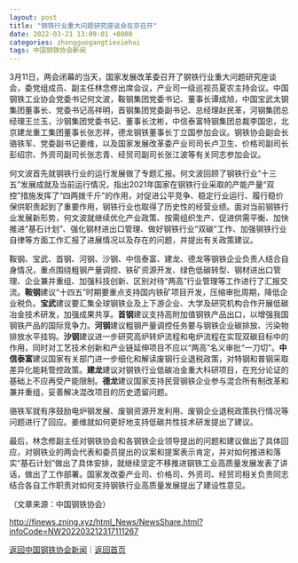 ```yaml
---
layout: post
title: "钢铁行业重大问题研究座谈会在京召开"
date: 2022-03-21 13:09:01 +0800
categories: zhongguogangtiexiehui
tags: 中国钢铁协会新闻
---
```

<p>3月11日，两会闭幕的当天，国家发展改革委召开了钢铁行业重大问题研究座谈会，委党组成员、副主任林念修出席会议，产业司一级巡视员夏农主持会议。中国钢铁工业协会党委书记何文波，鞍钢集团党委书记、董事长谭成旭，中国宝武太钢集团董事长、党委书记高祥明，首钢集团党委副书记、总经理赵民革，河钢集团总经理王兰玉，沙钢集团党委书记、董事长沈彬，中信泰富特钢集团总裁李国忠，北京建龙重工集团董事长张志祥，德龙钢铁董事长丁立国参加会议。钢铁协会副会长骆铁军、党委副书记姜维，以及国家发展改革委产业司司长卢卫生、价格司副司长彭绍宗、外资司副司长张志青、经贸司副司长张江波等有关同志参加会议。</p><p>何文波首先就钢铁行业的运行发展做了专题汇报。何文波回顾了钢铁行业“十三五”发展成就及当前运行情况，指出2021年国家在钢铁行业采取的产能产量“双控”措施发挥了“四两拨千斤”的作用，对促进公平竞争、稳定行业运行、履行稳价保供职责起到了重要作用，钢铁行业也取得了历史性的经营业绩。面对当前钢铁行业发展新形势，何文波就继续优化产业政策、按需组织生产、促进供需平衡、加快推进“基石计划”、强化钢材进出口管理、做好钢铁行业“双碳”工作、加强钢铁行业自律等方面工作汇报了进展情况以及存在的问题，并提出有关政策建议。</p><p>鞍钢、宝武、首钢、河钢、沙钢、中信泰富、建龙、德龙等钢铁企业负责人结合自身情况，重点围绕粗钢产量调控、铁矿资源开发、绿色低碳转型、钢材进出口管理、企业兼并重组、加强科技创新、区别对待“两高”行业管理等工作进行了汇报交流。<strong>鞍钢</strong>建议“十四五”时期要重点支持国内铁矿项目开发，压缩审批周期，降低企业税负。<strong>宝武</strong>建议要汇集全球钢铁业及上下游企业、大学及研究机构合作开展低碳冶金技术研发，加强成果共享。<strong>首钢</strong>建议支持高附加值钢铁产品出口，以增强我国钢铁产品的国际竞争力。<strong>河钢</strong>建议粗钢产量调控任务要与钢铁企业碳排放、污染物排放水平挂钩。<strong>沙钢</strong>建议进一步研究高炉转炉流程和电炉流程在实现双碳目标中的作用，同时对工艺技术创新和产业链延伸项目不应以“两高”名义审批“一刀切”。<strong>中信泰富</strong>建议国家有关部门进一步细化和解读废钢行业退税政策，对特钢和普钢采取差异化能耗管控政策。<strong>建龙</strong>建议对钢铁行业低碳冶金重大科研项目，在充分论证的基础上不应再受产能限制。<strong>德龙</strong>建议国家支持民营钢铁企业参与混合所有制改革和兼并重组，妥善解决混改项目的历史遗留问题。</p><p>骆铁军就有序鼓励电炉钢发展、废钢资源开发利用、废钢企业退税政策执行情况等问题进行了回应。姜维就如何更好地支持低碳共性技术研发提出了建议。</p><p>最后，林念修副主任对钢铁协会和各钢铁企业领导提出的问题和建议做出了具体回应，对钢铁业的两会代表和委员提出的议案和提案表示肯定，并对如何推进和落实“基石计划”做出了具体安排，就继续坚定不移推进钢铁工业高质量发展发表了讲话，做出了工作部署。国家发改委产业司、价格司、外资司、经贸司相关负责同志结合各自工作职责对如何支持钢铁行业高质量发展提出了建设性意见。</p><p class="em_media">（文章来源：中国钢铁协会）</p>

<http://finews.zning.xyz/html_News/NewsShare.html?infoCode=NW202203212317111267>

[返回中国钢铁协会新闻](//finews.withounder.com/category/zhongguogangtiexiehui.html)｜[返回首页](//finews.withounder.com/)